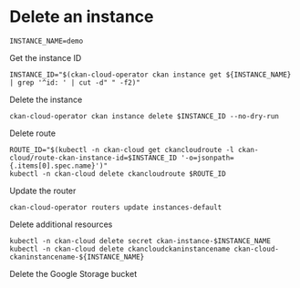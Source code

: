 # Delete an instance

```
INSTANCE_NAME=demo
```

Get the instance ID

```
INSTANCE_ID="$(ckan-cloud-operator ckan instance get ${INSTANCE_NAME} | grep '^id: ' | cut -d" " -f2)"
```

Delete the instance

```
ckan-cloud-operator ckan instance delete $INSTANCE_ID --no-dry-run
```

Delete route

```
ROUTE_ID="$(kubectl -n ckan-cloud get ckancloudroute -l ckan-cloud/route-ckan-instance-id=$INSTANCE_ID '-o=jsonpath={.items[0].spec.name}')"
kubectl -n ckan-cloud delete ckancloudroute $ROUTE_ID
```

Update the router

```
ckan-cloud-operator routers update instances-default
```

Delete additional resources

```
kubectl -n ckan-cloud delete secret ckan-instance-$INSTANCE_NAME
kubectl -n ckan-cloud delete ckancloudckaninstancename ckan-cloud-ckaninstancename-${INSTANCE_NAME}
```

Delete the Google Storage bucket
